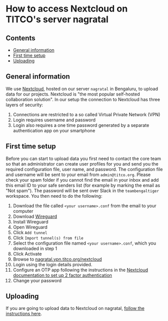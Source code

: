 # How to access Nextcloud on TITCO's server nagratal

## Contents
- [General information](#general-information)
- [First time setup](#first-time-setup)
- [Uploading](#uploading)

## General information
We use [Nextcloud](https://nextcloud.com/), hosted on our server `nagratal` in Bengaluru, to upload data for our projects. Nextcloud is "the most popular self-hosted collaboration solution". In our setup the connection to Nextcloud has three layers of security:

1. Connections are restricted to a so called Virtual Private Network (VPN)
2. Login requires username and password
3. Login also requires a one time password generated by a separate authentication app on your smartphone 

## First time setup
Before you can start to upload data you first need to contact the core team so that an administrator can create user profiles for you and send you the required configuration file, user name, and password. The configuration file and username will be sent to your email from `admin@titco.org`. Please check your spam folder if you cannot find the email in your inbox and add this email ID to your safe senders list (for example by marking the email as "Not spam"). The password will be sent over Slack in the `teambengaltiger` workspace. You then need to do the following:

1. Download the file called `<your username>.conf` from the email to your computer
2. Download [Wireguard](https://www.wireguard.com/install/)
3. Install Wireguard
4. Open Wireguard
5. Click `Add tunnel`
6. Click `Import tunnel(s) from file`
7. Select the configuration file named `<your username>.conf`, which you downloaded in step 1
8. Click Activate
9. Browse to [nagratal.vpn.titco.org/nextcloud](https://nagratal.vpn.titco.org/nextcloud)
10. Login using the login details provided.
11. Configure an OTP app following the instructions in the [Nextcloud documentation to set up 2 factor authentication](https://docs.nextcloud.com/server/14/user_manual/user_2fa.html)
12. Change your password

## Uploading
If you are going to upload data to Nextcloud on nagratal, [follow the instructions here](upload-data-nextclud.md).

